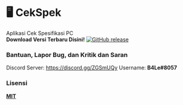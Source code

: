 # 🖥️ CekSpek 
Aplikasi Cek Spesifikasi PC <br>
<b>Download Versi Terbaru Disini!</b> [![GitHub release](https://img.shields.io/github/release/Baja-Softworks/CekSpek-Software.svg)](https://GitHub.com/Baja-Softworks/CekSpek-Software/releases/)

### Bantuan, Lapor Bug, dan Kritik dan Saran

Discord Server: https://discord.gg/ZGSmUQy
Username: <b>B4Le#8057<b>

### Lisensi
[MIT](https://github.com/Baja-Softworks/CekSpek-Software/blob/main/lisensi_id.txt)
